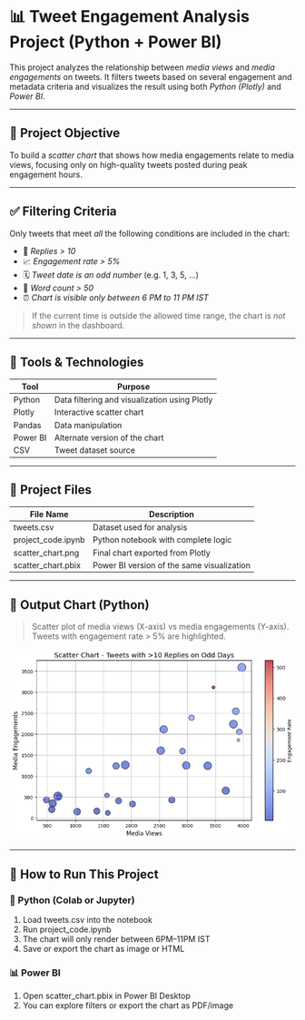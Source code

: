 # 📊 Tweet Engagement Analysis Project (Python + Power BI)

This project analyzes the relationship between *media views* and *media engagements* on tweets. It filters tweets based on several engagement and metadata criteria and visualizes the result using both *Python (Plotly)* and *Power BI*.

---

## 🎯 Project Objective

To build a *scatter chart* that shows how media engagements relate to media views, focusing only on high-quality tweets posted during peak engagement hours.

---

## ✅ Filtering Criteria

Only tweets that meet *all* the following conditions are included in the chart:

- 💬 *Replies > 10*
- 📈 *Engagement rate > 5%*
- 🗓 *Tweet date is an odd number* (e.g. 1, 3, 5, ...)
- 📝 *Word count > 50*
- ⏰ *Chart is visible only between 6 PM to 11 PM IST*

> If the current time is outside the allowed time range, the chart is *not shown* in the dashboard.

---

## 🧰 Tools & Technologies

| Tool       | Purpose                        |
|------------|--------------------------------|
| Python     | Data filtering and visualization using Plotly |
| Plotly     | Interactive scatter chart      |
| Pandas     | Data manipulation              |
| Power BI   | Alternate version of the chart |
| CSV        | Tweet dataset source           |

---

## 📁 Project Files

| File Name              | Description                               |
|------------------------|-------------------------------------------|
| tweets.csv           | Dataset used for analysis                 |
| project_code.ipynb   | Python notebook with complete logic       |
| scatter_chart.png    | Final chart exported from Plotly          |
| scatter_chart.pbix   | Power BI version of the same visualization|

---

## 📸 Output Chart (Python)

> Scatter plot of media views (X-axis) vs media engagements (Y-axis). Tweets with engagement rate > 5% are highlighted.

![Scatter Chart](scatter_chart.png)

---

## 🔗 How to Run This Project

### 🐍 Python (Colab or Jupyter)
1. Load tweets.csv into the notebook
2. Run project_code.ipynb
3. The chart will only render between 6PM–11PM IST
4. Save or export the chart as image or HTML

### 📊 Power BI
1. Open scatter_chart.pbix in Power BI Desktop
2. You can explore filters or export the chart as PDF/image